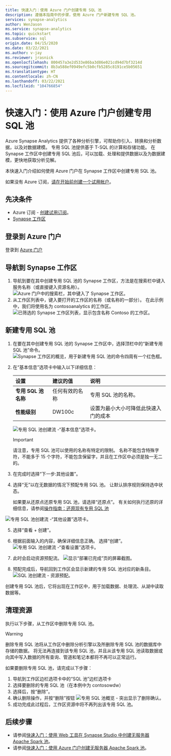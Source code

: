 ```yaml
---
title: 快速入门：使用 Azure 门户创建专用 SQL 池
description: 遵循本指南中的步骤，使用 Azure 门户新建专用 SQL 池。
services: synapse-analytics
author: WenJason
ms.service: synapse-analytics
ms.topic: quickstart
ms.subservice: sql
origin.date: 04/15/2020
ms.date: 03/22/2021
ms.author: v-jay
ms.reviewer: jrasnick
ms.openlocfilehash: 800457a3e2d533e86ba3d86e021cd94d7bf3214d
ms.sourcegitcommit: 8b3a588ef0949efc5b0cfb5285c8191ce5b05651
ms.translationtype: HT
ms.contentlocale: zh-CN
ms.lasthandoff: 03/22/2021
ms.locfileid: "104766854"
---
```

# <a name="quickstart-create-a-dedicated-sql-pool-using-the-azure-portal"></a>快速入门：使用 Azure 门户创建专用 SQL 池

Azure Synapse Analytics 提供了各种分析引擎，可帮助你引入、转换和分析数据，以及对数据建模。 专用 SQL 池提供基于 T-SQL 的计算和存储功能。 在 Synapse 工作区中创建专用 SQL 池后，可以加载、处理和提供数据以及为数据建模，更快地获取分析见解。

本快速入门介绍如何使用 Azure 门户在 Synapse 工作区中创建专用 SQL 池。

如果没有 Azure 订阅，[请在开始前创建一个试用帐户](https://www.microsoft.com/china/azure/index.html?fromtype=cn)。

## <a name="prerequisites"></a>先决条件

- Azure 订阅 - [创建试用订阅](https://www.microsoft.com/china/azure/index.html?fromtype=cn)。
- [Synapse 工作区](./quickstart-create-workspace.md)

## <a name="sign-in-to-the-azure-portal"></a>登录到 Azure 门户

登录到 [Azure 门户](https://portal.azure.cn/)

## <a name="navigate-to-the-synapse-workspace"></a>导航到 Synapse 工作区

1. 导航到要在其中创建专用 SQL 池的 Synapse 工作区，方法是在搜索栏中键入服务名称（或直接键入资源名称）。
![Azure 门户中的搜索栏，其中键入了 Synapse 工作区。](media/quickstart-create-sql-pool/create-sql-pool-00a.png) 
1. 从工作区列表中，键入要打开的工作区的名称（或名称的一部分）。 在此示例中，我们将使用名为 contosoanalytics 的工作区。
![已筛选的 Synapse 工作区列表，显示包含名称 Contoso 的工作区。](media/quickstart-create-sql-pool/create-sql-pool-00b.png)

## <a name="create-new-dedicated-sql-pool"></a>新建专用 SQL 池

1. 在要在其中创建专用 SQL 池的 Synapse 工作区中，选择顶栏中的“新建专用 SQL 池”命令。
![Synapse 工作区的概览，用于新建专用 SQL 池的命令四周有一个红色框。](media/quickstart-create-sql-pool/create-sql-pool-portal-01.png)
2. 在“基本信息”选项卡中输入以下详细信息：

    | 设置 | 建议的值 | 说明 |
    | :------ | :-------------- | :---------- |
    | **专用 SQL 池名称** | 任何有效的名称 | 专用 SQL 池的名称。 |
    | **性能级别** | DW100c | 设置为最小大小可降低此快速入门的成本 |

  
    ![专用 SQL 池创建流 -“基本信息”选项卡。](media/quickstart-create-sql-pool/create-sql-pool-portal-02.png)

    > [!IMPORTANT]
    > 请注意，专用 SQL 池可以使用的名称有特定的限制。 名称不能包含特殊字符，不能多于 15 个字符，不能包含保留字，并且在工作区中必须是独一无二的。

3. 在完成时选择“下一步:其他设置”。
4. 选择“无”以在无数据的情况下预配专用 SQL 池。 让默认排序规则保持选中状态。

    如果要从还原点还原专用 SQL 池，请选择“还原点”。 有关如何执行还原的详细信息，请参阅[操作指南：还原现有专用 SQL 池](backuprestore/restore-sql-pool.md)

![专用 SQL 池创建流 -“其他设置”选项卡。](media/quickstart-create-sql-pool/create-sql-pool-portal-03.png)

5. 选择“查看 + 创建”。
6. 根据前面输入的内容，确保详细信息正确。 选择“创建”。
![专用 SQL 池创建流 -“查看设置”选项卡。](media/quickstart-create-sql-pool/create-sql-pool-portal-04.png)

7. 此时会启动资源预配流。
 ![显示“部署已完成”页的屏幕截图。](media/quickstart-create-sql-pool/create-sql-pool-portal-06.png)

8. 预配完成后，导航回到工作区会显示新建的专用 SQL 池对应的新条目。
 ![SQL 池创建流 - 资源预配。](media/quickstart-create-sql-pool/create-sql-pool-studio-27.png)


创建专用 SQL 池后，它将出现在工作区中，用于加载数据、处理流、从湖中读取数据等。

## <a name="clean-up-resources"></a>清理资源

执行以下步骤，从工作区中删除专用 SQL 池。
> [!WARNING]
> 删除专用 SQL 池将从工作区中删除分析引擎以及所删除专用 SQL 池的数据库中存储的数据。 将无法再连接到该专用 SQL 池，并且从该专用 SQL 池读取数据或向其中写入数据的所有查询、管道和笔记本都将不再可以正常运行。

如果要删除专用 SQL 池，请完成以下步骤：

1. 导航到工作区边栏选项卡中的“SQL 池”边栏选项卡
1. 选择要删除的专用 SQL 池（在本例中为 contosowdw）
1. 选择后，按“删除”。
1. 确认删除操作，并按“删除”按钮 ![专用 SQL 池概览 - 突出显示了删除确认](media/quickstart-create-sql-pool/create-sql-pool-portal-11.png)。
1. 成功完成此过程后，工作区资源中将不再列出该专用 SQL 池。

## <a name="next-steps"></a>后续步骤

- 请参阅[快速入门：使用 Web 工具在 Synapse Studio 中创建无服务器 Apache Spark 池](quickstart-apache-spark-notebook.md)。
- 请参阅[快速入门：使用 Azure 门户创建无服务器 Apache Spark 池](quickstart-create-apache-spark-pool-portal.md)。
